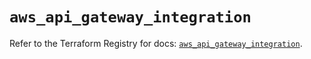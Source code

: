 # `aws_api_gateway_integration`

Refer to the Terraform Registry for docs: [`aws_api_gateway_integration`](https://registry.terraform.io/providers/hashicorp/aws/5.68.0/docs/resources/api_gateway_integration).
